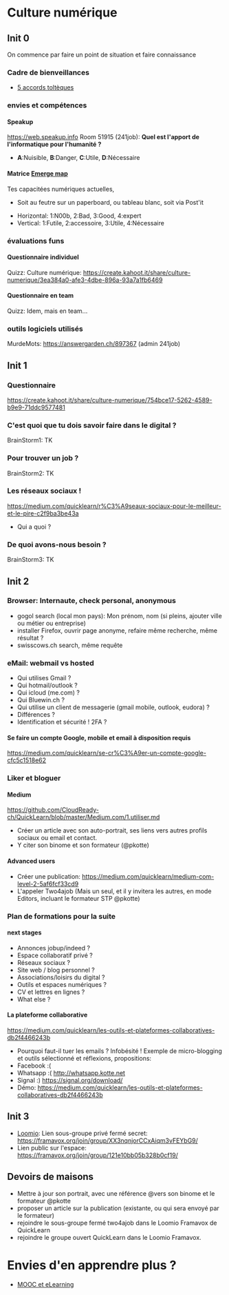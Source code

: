 # Culture numérique
## Init 0
On commence par faire un point de situation et faire connaissance
### Cadre de bienveillances
* [5 accords toltèques](https://medium.com/lean-design/le-5-%C3%A8me-accord-tolt%C3%A8que-a8fd2838f322)

### envies et compétences
#### Speakup
https://web.speakup.info Room 51915 (241job): **Quel est l'apport de l'informatique pour l'humanité ?**
* **A**:Nuisible, **B**:Danger, **C**:Utile, **D**:Nécessaire

#### Matrice [Emerge map](https://twitter.com/EmergeMap)
Tes capacitées numériques actuelles, 
* Soit au feutre sur un paperboard, ou tableau blanc, soit via Post'it
- Horizontal: 1:N00b, 2:Bad, 3:Good, 4:expert
- Vertical: 1:Futile, 2:accessoire, 3:Utile, 4:Nécessaire

### évaluations funs
#### Questionnaire individuel
Quizz: Culture numérique: https://create.kahoot.it/share/culture-numerique/3ea384a0-afe3-4dbe-896a-93a7a1fb6469

#### Questionnaire en team
Quizz: Idem, mais en team...

### outils logiciels utilisés
MurdeMots: https://answergarden.ch/897367 (admin 241job)

## Init 1
### Questionnaire
https://create.kahoot.it/share/culture-numerique/754bce17-5262-4589-b9e9-71ddc9577481

### C'est quoi que tu dois savoir faire dans le digital ?
BrainStorm1: TK

### Pour trouver un job ?
BrainStorm2: TK

### Les réseaux sociaux !
https://medium.com/quicklearn/r%C3%A9seaux-sociaux-pour-le-meilleur-et-le-pire-c2f9ba3be43a
* Qui a quoi ? 

### De quoi avons-nous besoin ?
BrainStorm3: TK

## Init 2
### Browser: Internaute, check personal, anonymous
* gogol search (local mon pays): Mon prénom, nom (si pleins, ajouter ville ou métier ou entreprise)
* installer Firefox, ouvrir page anonyme, refaire même recherche, même résultat ?
* swisscows.ch search, même requête

### eMail: webmail vs hosted
* Qui utilises Gmail ?
* Qui hotmail/outlook ?
* Qui icloud (me.com) ?
* Qui Bluewin.ch ?
* Qui utilise un client de messagerie (gmail mobile, outlook, eudora) ?
* Différences ?
* Identification et sécurité ! 2FA ?
#### Se faire un compte Google, mobile et email à disposition requis
https://medium.com/quicklearn/se-cr%C3%A9er-un-compte-google-cfc5c1518e62

### Liker et bloguer
#### Medium
https://github.com/CloudReady-ch/QuickLearn/blob/master/Medium.com/1.utiliser.md

* Créer un article avec son auto-portrait, ses liens vers autres profils sociaux ou email et contact.
* Y citer son binome et son formateur (@pkotte)

#### Advanced users
* Créer une publication: https://medium.com/quicklearn/medium-com-level-2-5af6fcf33cd9
* L'appeler Two4ajob (Mais un seul, et il y invitera les autres, en mode Editors, incluant le formateur STP @pkotte)

### Plan de formations pour la suite
#### next stages
* Annonces jobup/indeed ?
* Espace collaboratif privé ?
* Réseaux sociaux ?
* Site web / blog personnel ?
* Associations/loisirs du digital ?
* Outils et espaces numériques ?
* CV et lettres en lignes ?
* What else ?

#### La plateforme collaborative
https://medium.com/quicklearn/les-outils-et-plateformes-collaboratives-db2f4466243b
* Pourquoi faut-il tuer les emails ? Infobésité !
Exemple de micro-blogging et outils sélectionné et réflexions, propositions:
* Facebook :(
* Whatsapp :( http://whatsapp.kotte.net
* Signal :) https://signal.org/download/
* Démo: https://medium.com/quicklearn/les-outils-et-plateformes-collaboratives-db2f4466243b

## Init 3
* [Loomio](https://fr.wikipedia.org/wiki/Loomio): Lien sous-groupe privé fermé secret: https://framavox.org/join/group/XX3nqnjorCCxAiqm3vFEYbG9/
* Lien public sur l'espace: https://framavox.org/join/group/121e10bb05b328b0cf19/

## Devoirs de maisons
* Mettre à jour son portrait, avec une référence @vers son binome et le formateur @pkotte
* proposer un article sur la publication (existante, ou qui sera envoyé par le formateur)
* rejoindre le sous-groupe fermé two4ajob dans le Loomio Framavox de QuickLearn
* rejoindre le groupe ouvert QuickLearn dans le Loomio Framavox.

# Envies d'en apprendre plus ?
* [MOOC et eLearning](https://medium.com/quicklearn/mooc-elearning-et-alternatives-a2cab1399fe0)
